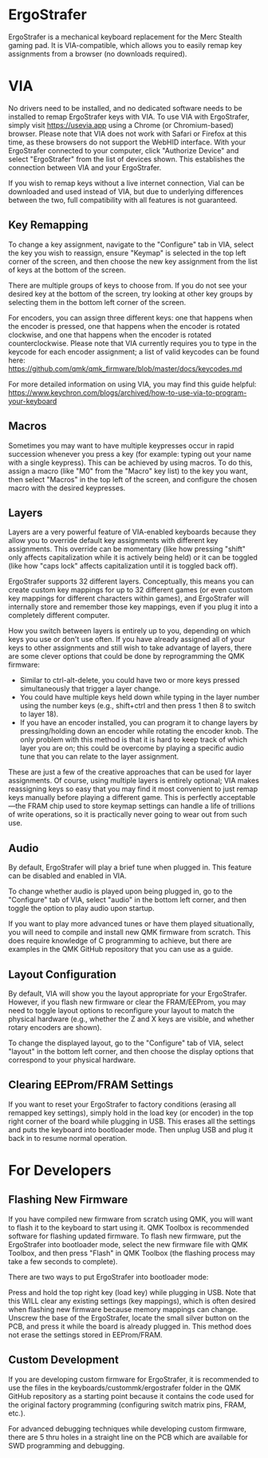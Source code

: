 # ErgoStrafer

ErgoStrafer is a mechanical keyboard replacement for the Merc Stealth gaming pad. It is VIA-compatible, which allows you to easily remap key assignments from a browser (no downloads required).

# VIA

No drivers need to be installed, and no dedicated software needs to be installed to remap ErgoStrafer keys with VIA. To use VIA with ErgoStrafer, simply visit https://usevia.app using a Chrome (or Chromium-based) browser. Please note that VIA does not work with Safari or Firefox at this time, as these browsers do not support the WebHID interface. With your ErgoStrafer connected to your computer, click "Authorize Device" and select "ErgoStrafer" from the list of devices shown. This establishes the connection between VIA and your ErgoStrafer.

If you wish to remap keys without a live internet connection, Vial can be downloaded and used instead of VIA, but due to underlying differences between the two, full compatibility with all features is not guaranteed.

## Key Remapping

To change a key assignment, navigate to the "Configure" tab in VIA, select the key you wish to reassign, ensure "Keymap" is selected in the top left corner of the screen, and then choose the new key assignment from the list of keys at the bottom of the screen.

There are multiple groups of keys to choose from. If you do not see your desired key at the bottom of the screen, try looking at other key groups by selecting them in the bottom left corner of the screen.

For encoders, you can assign three different keys: one that happens when the encoder is pressed, one that happens when the encoder is rotated clockwise, and one that happens when the encoder is rotated counterclockwise. Please note that VIA currently requires you to type in the keycode for each encoder assignment; a list of valid keycodes can be found here: https://github.com/qmk/qmk_firmware/blob/master/docs/keycodes.md

For more detailed information on using VIA, you may find this guide helpful: https://www.keychron.com/blogs/archived/how-to-use-via-to-program-your-keyboard

## Macros

Sometimes you may want to have multiple keypresses occur in rapid succession whenever you press a key (for example: typing out your name with a single keypress). This can be achieved by using macros. To do this, assign a macro (like "M0" from the "Macro" key list) to the key you want, then select "Macros" in the top left of the screen, and configure the chosen macro with the desired keypresses.

## Layers

Layers are a very powerful feature of VIA-enabled keyboards because they allow you to override default key assignments with different key assignments. This override can be momentary (like how pressing "shift" only affects capitalization while it is actively being held) or it can be toggled (like how "caps lock" affects capitalization until it is toggled back off).

ErgoStrafer supports 32 different layers. Conceptually, this means you can create custom key mappings for up to 32 different games (or even custom key mappings for different characters within games), and ErgoStrafer will internally store and remember those key mappings, even if you plug it into a completely different computer.

How you switch between layers is entirely up to you, depending on which keys you use or don't use often. If you have already assigned all of your keys to other assignments and still wish to take advantage of layers, there are some clever options that could be done by reprogramming the QMK firmware:

- Similar to ctrl-alt-delete, you could have two or more keys pressed simultaneously that trigger a layer change.
- You could have multiple keys held down while typing in the layer number using the number keys (e.g., shift+ctrl and then press 1 then 8 to switch to layer 18).
- If you have an encoder installed, you can program it to change layers by pressing/holding down an encoder while rotating the encoder knob. The only problem with this method is that it is hard to keep track of which layer you are on; this could be overcome by playing a specific audio tune that you can relate to the layer assignment.

These are just a few of the creative approaches that can be used for layer assignments. Of course, using multiple layers is entirely optional; VIA makes reassigning keys so easy that you may find it most convenient to just remap keys manually before playing a different game. This is perfectly acceptable—the FRAM chip used to store keymap settings can handle a life of trillions of write operations, so it is practically never going to wear out from such use.

## Audio

By default, ErgoStrafer will play a brief tune when plugged in. This feature can be disabled and enabled in VIA.

To change whether audio is played upon being plugged in, go to the "Configure" tab of VIA, select "audio" in the bottom left corner, and then toggle the option to play audio upon startup.

If you want to play more advanced tunes or have them played situationally, you will need to compile and install new QMK firmware from scratch. This does require knowledge of C programming to achieve, but there are examples in the QMK GitHub repository that you can use as a guide.

## Layout Configuration

By default, VIA will show you the layout appropriate for your ErgoStrafer. However, if you flash new firmware or clear the FRAM/EEProm, you may need to toggle layout options to reconfigure your layout to match the physical hardware (e.g., whether the Z and X keys are visible, and whether rotary encoders are shown).

To change the displayed layout, go to the "Configure" tab of VIA, select "layout" in the bottom left corner, and then choose the display options that correspond to your physical hardware.

## Clearing EEProm/FRAM Settings

If you want to reset your ErgoStrafer to factory conditions (erasing all remapped key settings), simply hold in the load key (or encoder) in the top right corner of the board while plugging in USB. This erases all the settings and puts the keyboard into bootloader mode. Then unplug USB and plug it back in to resume normal operation.

# For Developers

## Flashing New Firmware

If you have compiled new firmware from scratch using QMK, you will want to flash it to the keyboard to start using it. QMK Toolbox is recommended software for flashing updated firmware. To flash new firmware, put the ErgoStrafer into bootloader mode, select the new firmware file with QMK Toolbox, and then press "Flash" in QMK Toolbox (the flashing process may take a few seconds to complete).

There are two ways to put ErgoStrafer into bootloader mode:

Press and hold the top right key (load key) while plugging in USB. Note that this WILL clear any existing settings (key mappings), which is often desired when flashing new firmware because memory mappings can change.
Unscrew the base of the ErgoStrafer, locate the small silver button on the PCB, and press it while the board is already plugged in. This method does not erase the settings stored in EEProm/FRAM.

## Custom Development

If you are developing custom firmware for ErgoStrafer, it is recommended to use the files in the keyboards/custommk/ergostrafer folder in the QMK GitHub repository as a starting point because it contains the code used for the original factory programming (configuring switch matrix pins, FRAM, etc.).

For advanced debugging techniques while developing custom firmware, there are 5 thru holes in a straight line on the PCB which are available for SWD programming and debugging.